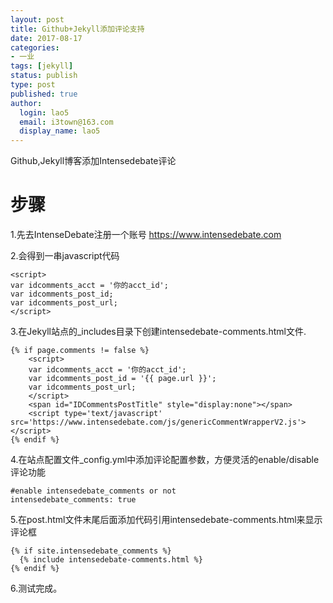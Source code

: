 ```yaml
---
layout: post
title: Github+Jekyll添加评论支持
date: 2017-08-17
categories:
- 一业
tags: [jekyll]
status: publish
type: post
published: true
author:
  login: lao5
  email: i3town@163.com
  display_name: lao5
---
```


Github,Jekyll博客添加Intensedebate评论

# 步骤

1.先去IntenseDebate注册一个账号 https://www.intensedebate.com

2.会得到一串javascript代码
```
<script>
var idcomments_acct = '你的acct_id';
var idcomments_post_id;
var idcomments_post_url;
</script>
```

3.在Jekyll站点的_includes目录下创建intensedebate-comments.html文件.
```
{% if page.comments != false %}
    <script>
    var idcomments_acct = '你的acct_id';
    var idcomments_post_id = '{{ page.url }}';
    var idcomments_post_url;
    </script>
    <span id="IDCommentsPostTitle" style="display:none"></span>
    <script type='text/javascript' src='https://www.intensedebate.com/js/genericCommentWrapperV2.js'></script>
{% endif %}
```

4.在站点配置文件_config.yml中添加评论配置参数，方便灵活的enable/disable评论功能
```
#enable intensedebate_comments or not
intensedebate_comments: true
```

5.在post.html文件末尾后面添加代码引用intensedebate-comments.html来显示评论框
```
{% if site.intensedebate_comments %}
  {% include intensedebate-comments.html %}
{% endif %}
```

6.测试完成。
